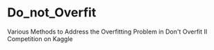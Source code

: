 # Do_not_Overfit
Various Methods to Address the Overfitting Problem in Don't Overfit II Competition on Kaggle
